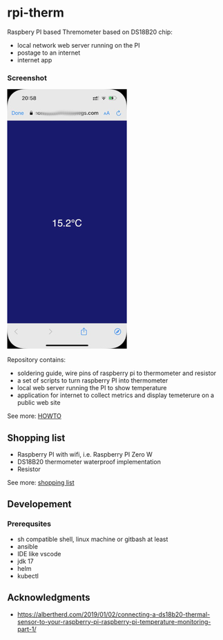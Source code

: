 # rpi-therm

Raspbery PI based Thremometer based on DS18B20 chip: 
- local network web server running on the PI
- postage to an internet 
- internet app 

### Screenshot

![Demo](./docs/images/demo.jpg)

Repository contains:
- soldering guide, wire pins of raspberry pi to thermometer and resistor
- a set of scripts to turn raspberry PI into thermometer
- local web server running the PI to show temperature
- application for internet to collect metrics and display temeterure on a public web site

See more: [HOWTO](./docs/howto.md)

## Shopping list

- Raspberry PI with wifi, i.e. Raspberry PI Zero W
- DS18B20 thermometer waterproof implementation
- Resistor

See more: [shopping list](./docs/shopping-list.md)

## Developement

### Prerequsites

- sh compatible shell, linux machine or gitbash at least
- ansible
- IDE like vscode
- jdk 17
- helm
- kubectl

## Acknowledgments

- https://albertherd.com/2019/01/02/connecting-a-ds18b20-thermal-sensor-to-your-raspberry-pi-raspberry-pi-temperature-monitoring-part-1/